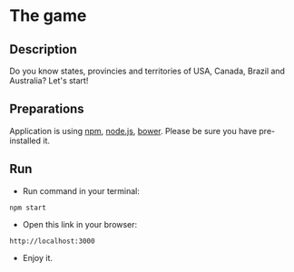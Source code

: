 # The game

## Description

Do you know states, provincies and territories of USA, Canada, Brazil and Australia? Let's start!

## Preparations

Application is using [npm](https://www.npmjs.com/), [node.js](https://nodejs.org/en/), [bower](https://bower.io). Please be sure you have pre-installed it.

## Run

* Run command in your terminal:
```
npm start
```

* Open this link in your browser:
```
http://localhost:3000
```

* Enjoy it.